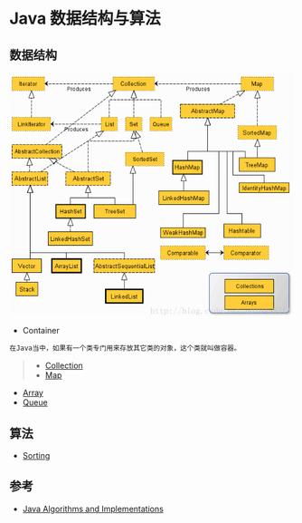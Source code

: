 # Java 数据结构与算法

## 数据结构
![](pic/java-collections.png)
* Container
```md
在Java当中，如果有一个类专门用来存放其它类的对象，这个类就叫做容器。
```
> * [Collection](java-collection/README.md)
> * [Map](java-map/README.md)

* [Array](java-array/README.md)
* [Queue](java-queue/README.md)


## 算法
* [Sorting]()


## 参考

* [Java Algorithms and Implementations](https://howtodoinjava.com/java-algorithms-implementations/)